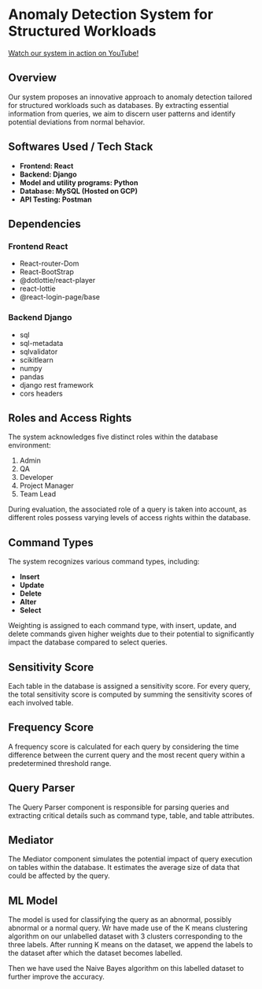 # Anomaly Detection System for Structured Workloads

[Watch our system in action on YouTube!](https://www.youtube.com/watch?v=008oyHMFRUc&t=21s)

## Overview

Our system proposes an innovative approach to anomaly detection tailored for structured workloads such as databases. By extracting essential information from queries, we aim to discern user patterns and identify potential deviations from normal behavior.

## Softwares Used / Tech Stack
- **Frontend: React**
- **Backend: Django**
- **Model and utility programs: Python**
- **Database: MySQL (Hosted on GCP)**
- **API Testing: Postman**

## Dependencies

### Frontend React

- React-router-Dom
- React-BootStrap
- @dotlottie/react-player
- react-lottie
- @react-login-page/base

### Backend Django

- sql
- sql-metadata
- sqlvalidator
- scikitlearn
- numpy
- pandas
- django rest framework
- cors headers


## Roles and Access Rights

The system acknowledges five distinct roles within the database environment:

1. Admin
2. QA
3. Developer
4. Project Manager
5. Team Lead

During evaluation, the associated role of a query is taken into account, as different roles possess varying levels of access rights within the database.

## Command Types

The system recognizes various command types, including:

- **Insert**
- **Update**
- **Delete**
- **Alter**
- **Select**

Weighting is assigned to each command type, with insert, update, and delete commands given higher weights due to their potential to significantly impact the database compared to select queries.

## Sensitivity Score

Each table in the database is assigned a sensitivity score. For every query, the total sensitivity score is computed by summing the sensitivity scores of each involved table.

## Frequency Score

A frequency score is calculated for each query by considering the time difference between the current query and the most recent query within a predetermined threshold range.

## Query Parser

The Query Parser component is responsible for parsing queries and extracting critical details such as command type, table, and table attributes.

## Mediator

The Mediator component simulates the potential impact of query execution on tables within the database. It estimates the average size of data that could be affected by the query.

## ML Model

The model is used for classifying the query as an abnormal, possibly abnormal or a normal query. 
Wr have made use of the K means clustering algorithm on our unlabelled dataset with 3 clusters corresponding to the three labels.
After running K means on the dataset, we append the labels to the dataset after which the dataset becomes labelled.

Then we have used the Naive Bayes algorithm on this labelled dataset to further improve the accuracy.
